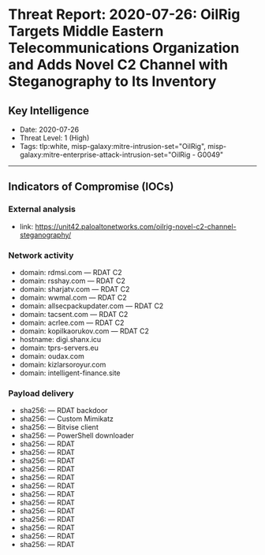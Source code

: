 # Threat Report: 2020-07-26: OilRig Targets Middle Eastern Telecommunications Organization and Adds Novel C2 Channel with Steganography to Its Inventory


## Key Intelligence
* Date: 2020-07-26
* Threat Level: 1 (High)
* Tags: tlp:white, misp-galaxy:mitre-intrusion-set="OilRig", misp-galaxy:mitre-enterprise-attack-intrusion-set="OilRig - G0049"

---

## Indicators of Compromise (IOCs)
### External analysis
* link: https://unit42.paloaltonetworks.com/oilrig-novel-c2-channel-steganography/

### Network activity
* domain: rdmsi.com — RDAT C2
* domain: rsshay.com — RDAT C2
* domain: sharjatv.com — RDAT C2
* domain: wwmal.com — RDAT C2
* domain: allsecpackupdater.com — RDAT C2
* domain: tacsent.com — RDAT C2
* domain: acrlee.com — RDAT C2
* domain: kopilkaorukov.com — RDAT C2
* hostname: digi.shanx.icu
* domain: tprs-servers.eu
* domain: oudax.com
* domain: kizlarsoroyur.com
* domain: intelligent-finance.site

### Payload delivery
* sha256: <sha256> — RDAT backdoor
* sha256: <sha256> — Custom Mimikatz
* sha256: <sha256> — Bitvise client
* sha256: <sha256> — PowerShell downloader
* sha256: <sha256> — RDAT
* sha256: <sha256> — RDAT
* sha256: <sha256> — RDAT
* sha256: <sha256> — RDAT
* sha256: <sha256> — RDAT
* sha256: <sha256> — RDAT
* sha256: <sha256> — RDAT
* sha256: <sha256> — RDAT
* sha256: <sha256> — RDAT
* sha256: <sha256> — RDAT
* sha256: <sha256> — RDAT
* sha256: <sha256> — RDAT
* sha256: <sha256> — RDAT
